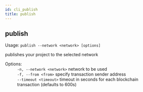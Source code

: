 ```yaml
---
id: cli_publish
title: publish
---
```


<div class="cli-command"><h2 class="cli-title">publish</h2><p class="cli-usage">Usage: <code>publish --network &lt;network&gt; [options]</code></p><p>publishes your project to the selected network<br/></p><dl><dt><span>Options:</span></dt><dd><div><code>-n, --network &lt;network&gt;</code> network to be used</div><div><code>-f, --from &lt;from&gt;</code> specify transaction sender address</div><div><code>--timeout &lt;timeout&gt;</code> timeout in seconds for each blockchain transaction (defaults to 600s)</div></dd></dl></div>
